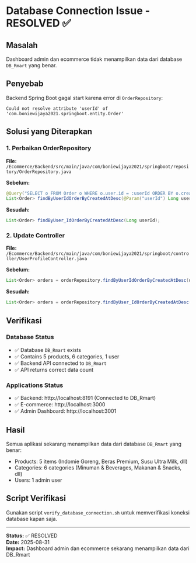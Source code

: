 # Database Connection Issue - RESOLVED ✅

## Masalah
Dashboard admin dan ecommerce tidak menampilkan data dari database `DB_Rmart` yang benar.

## Penyebab
Backend Spring Boot gagal start karena error di `OrderRepository`:
```
Could not resolve attribute 'userId' of 'com.boniewijaya2021.springboot.entity.Order'
```

## Solusi yang Diterapkan

### 1. Perbaikan OrderRepository
**File:** `/Ecommerce/Backend/src/main/java/com/boniewijaya2021/springboot/repository/OrderRepository.java`

**Sebelum:**
```java
@Query("SELECT o FROM Order o WHERE o.user.id = :userId ORDER BY o.createdAt DESC")
List<Order> findByUserIdOrderByCreatedAtDesc(@Param("userId") Long userId);
```

**Sesudah:**
```java
List<Order> findByUser_IdOrderByCreatedAtDesc(Long userId);
```

### 2. Update Controller
**File:** `/Ecommerce/Backend/src/main/java/com/boniewijaya2021/springboot/controller/UserProfileController.java`

**Sebelum:**
```java
List<Order> orders = orderRepository.findByUserIdOrderByCreatedAtDesc(userId);
```

**Sesudah:**
```java
List<Order> orders = orderRepository.findByUser_IdOrderByCreatedAtDesc(userId);
```

## Verifikasi

### Database Status
- ✅ Database `DB_Rmart` exists
- ✅ Contains 5 products, 6 categories, 1 user
- ✅ Backend API connected to `DB_Rmart`
- ✅ API returns correct data count

### Applications Status
- ✅ Backend: http://localhost:8191 (Connected to DB_Rmart)
- ✅ E-commerce: http://localhost:3000
- ✅ Admin Dashboard: http://localhost:3001

## Hasil
Semua aplikasi sekarang menampilkan data dari database `DB_Rmart` yang benar:
- Products: 5 items (Indomie Goreng, Beras Premium, Susu Ultra Milk, dll)
- Categories: 6 categories (Minuman & Beverages, Makanan & Snacks, dll)
- Users: 1 admin user

## Script Verifikasi
Gunakan script `verify_database_connection.sh` untuk memverifikasi koneksi database kapan saja.

---
**Status:** ✅ RESOLVED  
**Date:** 2025-08-31  
**Impact:** Dashboard admin dan ecommerce sekarang menampilkan data dari DB_Rmart